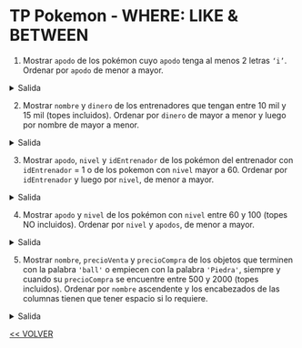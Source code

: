 # TP Pokemon - WHERE: LIKE & BETWEEN

1) Mostrar `apodo` de los pokémon cuyo `apodo` tenga al menos 2 letras `‘i’`. Ordenar por `apodo` de menor a mayor.

<details>
    <summary>Salida</summary>

| apodo    |
| :---:    |
| Chikito  |
| Chispita |

**2 filas**
</details>

2) Mostrar `nombre` y `dinero` de los entrenadores que tengan entre 10 mil y 15 mil (topes incluidos). Ordenar por `dinero` de mayor a menor y luego por nombre de mayor a menor.

<details>
    <summary>Salida</summary>

| nombre            | dinero |
| :---:             | :---:  |
| magalirodriguez09 | 15000  |
| recalDER          | 10000  |
| luchoxx87         | 10000  |
| ...               | ...    |

**5 filas**

</details>

3) Mostrar `apodo`, `nivel` y `idEntrenador` de los pokémon del entrenador con `idEntrenador` = 1 o de los pokemon con `nivel` mayor a 60. Ordenar por `idEntrenador` y luego por `nivel`, de menor a mayor.

<details>
    <summary>Salida</summary>

| apodo  | nivel  | idEntrenador |
| :---:  | :---:  | :---:        |
| _NULL_ | 44     | 1            |
| _NULL_ | 62     | 1            |
| _NULL_ | 63     | 1            |
| ...    | ...    | ...          |

**21 filas**
</details>

4) Mostrar `apodo` y `nivel` de los pokémon con `nivel` entre 60 y 100 (topes NO incluidos). Ordenar por `nivel` y `apodos`, de menor a mayor.

<details>
    <summary>Salida</summary>

| apodo  | nivel  |
| :---:  | :---:  |
| Koki   | 62     |
| _NULL_ | 63     |
| _NULL_ | 70     |
| ...    | ...    |

**19 filas**
</details>

5) Mostrar `nombre`, `precioVenta` y `precioCompra` de los objetos que terminen con la palabra `'ball'` o empiecen con la palabra `'Piedra'`, siempre y cuando su `precioCompra` se encuentre entre 500 y 2000 (topes incluidos). Ordenar por `nombre` ascendente y los encabezados de las columnas tienen que tener espacio si lo requiere.

<details>
    <summary>Salida</summary>

| nombre     | precio de venta  | precio de compra |
| :---:      | :---:            | :---:            |
| Super Ball | 300              | 600                 |

**1 fila**
</details>

[<< VOLVER](../04%20BD/README.md)
